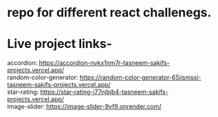 # repo for different react challenegs.

# Live project links-

accordion: https://accordion-nvkx1nm7r-tasneem-sakifs-projects.vercel.app/ <br>
random-color-generator: https://random-color-generator-65iismssl-tasneem-sakifs-projects.vercel.app/ <br>
star-rating: https://star-rating-i77njbjb4-tasneem-sakifs-projects.vercel.app/ <br>
image-slider: https://image-slider-9vf9.onrender.com/ <br>
